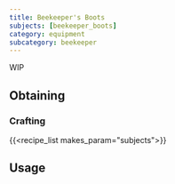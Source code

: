 ```yaml
---
title: Beekeeper's Boots
subjects: [beekeeper_boots]
category: equipment
subcategory: beekeeper
---
```


WIP

Obtaining
---------

### Crafting
{{<recipe_list makes_param="subjects">}}

Usage
-----
